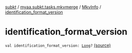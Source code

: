 [subkt](../../index.md) / [myaa.subkt.tasks.mkvmerge](../index.md) / [MkvInfo](index.md) / [identification_format_version](./identification_format_version.md)

# identification_format_version

`val identification_format_version: `[`Long`](https://kotlinlang.org/api/latest/jvm/stdlib/kotlin/-long/index.html)`?` [(source)](https://github.com/Myaamori/SubKt/blob/0.1.8/src/main/kotlin/myaa/subkt/tasks/mkvmerge/mkvmerge.kt#L127)